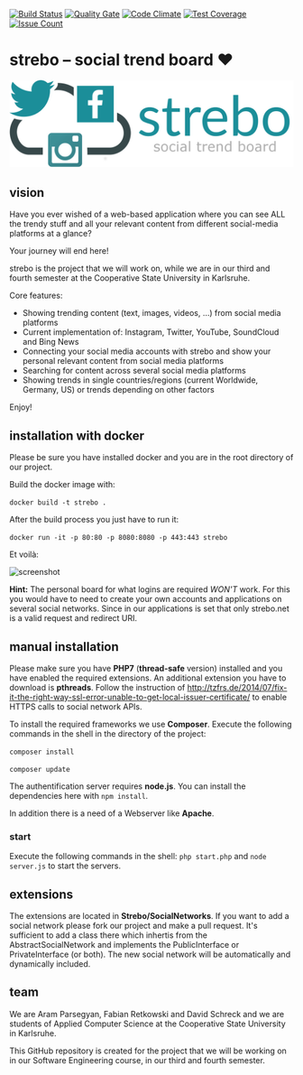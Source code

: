 [![Build Status](https://travis-ci.org/strebo/strebo.svg)](https://travis-ci.org/strebo/strebo) 
[![Quality Gate](http://sonarqube.it.dh-karlsruhe.de/api/badges/gate?key=strebo.net%3Astrebo)](http://sonarqube.it.dh-karlsruhe.de/overview?id=strebo.net%3Astrebo)
[![Code Climate](https://codeclimate.com/github/strebo/strebo/badges/gpa.svg)](https://codeclimate.com/github/strebo/strebo)
 [![Test Coverage](https://codeclimate.com/github/strebo/strebo/badges/coverage.svg)](https://codeclimate.com/github/strebo/strebo/coverage) [![Issue Count](https://codeclimate.com/github/strebo/strebo/badges/issue_count.svg)](https://codeclimate.com/github/strebo/strebo)

# strebo – social trend board ❤
![strebo - social trend board](/resources/logo-large-with-subtitle.png "strebo - social trend board")

## vision

Have you ever wished of a web-based application where you can see ALL the trendy stuff and all your relevant content from different social-media platforms at a glance?

Your journey will end here!

strebo is the project that we will work on, while we are in our third and fourth semester at the Cooperative State University in Karlsruhe.

Core features:
* Showing trending content (text, images, videos, …) from social media platforms
* Current implementation of: Instagram, Twitter, YouTube, SoundCloud and Bing News
* Connecting your social media accounts with strebo and show your personal relevant content from social media platforms
* Searching for content across several social media platforms
* Showing trends in single countries/regions (current Worldwide, Germany, US) or trends depending on other factors

Enjoy!

## installation with docker

Please be sure you have installed docker and you are in the root directory of our project.

Build the docker image with:

``docker build -t strebo .``

After the build process you just have to run it:

``docker run -it -p 80:80 -p 8080:8080 -p 443:443 strebo``

Et voilà:

<img src="https://strebo.files.wordpress.com/2016/06/screenshot.png" alt="screenshot"  />

<strong>Hint:</strong> The personal board for what logins are required <em>WON'T</em> work. For this you would have to need to create your own accounts and applications on several social networks. Since in our applications is set that only strebo.net is a valid request and redirect URI.

## manual installation
Please make sure you have **PHP7** (**thread-safe** version) installed and you have enabled the required extensions. An additional extension you have to download is **pthreads**. Follow the instruction of http://tzfrs.de/2014/07/fix-it-the-right-way-ssl-error-unable-to-get-local-issuer-certificate/ to enable HTTPS calls to social network APIs.

To install the required frameworks we use **Composer**. Execute the following commands in the shell in the directory of the project:

``composer install``

``composer update``

The authentification server requires **node.js**.
You can install the dependencies here with ``npm install``.

In addition there is a need of a Webserver like **Apache**.

### start

Execute the following commands in the shell:
``php start.php``
and
``node server.js``
to start the servers.

## extensions

The extensions are located in **Strebo/SocialNetworks**. If you want to add a social network please fork our project and make a pull request. It's sufficient to add a class there which inhertis from the AbstractSocialNetwork and implements the PublicInterface or PrivateInterface (or both). The new social network will be automatically and dynamically included.

## team

We are Aram Parsegyan, Fabian Retkowski and David Schreck and we are students of Applied Computer Science at the Cooperative State University in Karlsruhe.

This GitHub repository is created for the project that we will be working on in our Software Engineering course, in our third and fourth semester.
